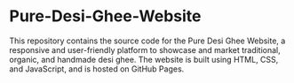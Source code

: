 # Pure-Desi-Ghee-Website
This repository contains the source code for the Pure Desi Ghee Website, a responsive and user-friendly platform to showcase and market traditional, organic, and handmade desi ghee. The website is built using HTML, CSS, and JavaScript, and is hosted on GitHub Pages.
